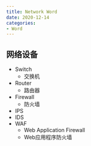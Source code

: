```yaml
---
title: Network Word
date: 2020-12-14
categories:
- Word
---
```


## 网络设备
* Switch 
	* 交换机
* Router
	* 路由器
* Firewall
	* 防火墙
* IPS
* IDS
* WAF
	* Web Application Firewall
	* Web应用程序防火墙


